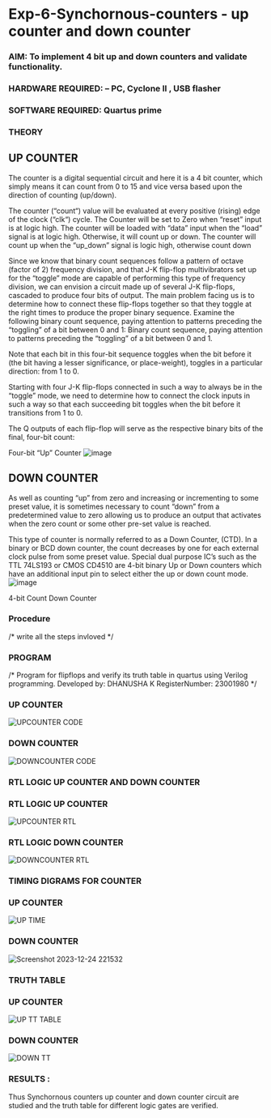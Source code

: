# Exp-6-Synchornous-counters - up counter and down counter 
### AIM: To implement 4 bit up and down counters and validate  functionality.
### HARDWARE REQUIRED:  – PC, Cyclone II , USB flasher
### SOFTWARE REQUIRED:   Quartus prime
### THEORY 

## UP COUNTER 
The counter is a digital sequential circuit and here it is a 4 bit counter, which simply means it can count from 0 to 15 and vice versa based upon the direction of counting (up/down). 

The counter (“count“) value will be evaluated at every positive (rising) edge of the clock (“clk“) cycle.
The Counter will be set to Zero when “reset” input is at logic high.
The counter will be loaded with “data” input when the “load” signal is at logic high. Otherwise, it will count up or down.
The counter will count up when the “up_down” signal is logic high, otherwise count down

Since we know that binary count sequences follow a pattern of octave (factor of 2) frequency division, and that J-K flip-flop multivibrators set up for the “toggle” mode are capable of performing this type of frequency division, we can envision a circuit made up of several J-K flip-flops, cascaded to produce four bits of output.
The main problem facing us is to determine how to connect these flip-flops together so that they toggle at the right times to produce the proper binary sequence.
Examine the following binary count sequence, paying attention to patterns preceding the “toggling” of a bit between 0 and 1:
Binary count sequence, paying attention to patterns preceding the “toggling” of a bit between 0 and 1.

Note that each bit in this four-bit sequence toggles when the bit before it (the bit having a lesser significance, or place-weight), toggles in a particular direction: from 1 to 0.



 
 

Starting with four J-K flip-flops connected in such a way to always be in the “toggle” mode, we need to determine how to connect the clock inputs in such a way so that each succeeding bit toggles when the bit before it transitions from 1 to 0.

The Q outputs of each flip-flop will serve as the respective binary bits of the final, four-bit count:

 
 

Four-bit “Up” Counter
![image](https://user-images.githubusercontent.com/36288975/169644758-b2f4339d-9532-40c5-af40-8f4f8c942e2c.png)



## DOWN COUNTER 

As well as counting “up” from zero and increasing or incrementing to some preset value, it is sometimes necessary to count “down” from a predetermined value to zero allowing us to produce an output that activates when the zero count or some other pre-set value is reached.

This type of counter is normally referred to as a Down Counter, (CTD). In a binary or BCD down counter, the count decreases by one for each external clock pulse from some preset value. Special dual purpose IC’s such as the TTL 74LS193 or CMOS CD4510 are 4-bit binary Up or Down counters which have an additional input pin to select either the up or down count mode.
![image](https://user-images.githubusercontent.com/36288975/169644844-1a14e123-7228-4ed8-81a9-eb937dff4ac8.png)


4-bit Count Down Counter
### Procedure
/* write all the steps invloved */



### PROGRAM 
/*
Program for flipflops  and verify its truth table in quartus using Verilog programming.
Developed by: DHANUSHA K
RegisterNumber: 23001980 
*/
### UP COUNTER
![UPCOUNTER CODE](https://github.com/Dhanusha17/Exp-7-Synchornous-counters-/assets/151549957/f46079c2-9485-4ef9-b101-6f2fc0f46a52)

### DOWN COUNTER
![DOWNCOUNTER CODE](https://github.com/Dhanusha17/Exp-7-Synchornous-counters-/assets/151549957/60c2b053-b5e8-4dd6-b5ba-b36c18c60777)

### RTL LOGIC UP COUNTER AND DOWN COUNTER  
### RTL LOGIC UP COUNTER
![UPCOUNTER RTL](https://github.com/Dhanusha17/Exp-7-Synchornous-counters-/assets/151549957/3440b6ab-f20b-4418-84d4-c017b4d5e31e)
### RTL LOGIC DOWN COUNTER
![DOWNCOUNTER RTL](https://github.com/Dhanusha17/Exp-7-Synchornous-counters-/assets/151549957/622d741a-65fd-4e31-8255-087b136c3127)
### TIMING DIGRAMS FOR COUNTER  
### UP COUNTER
![UP TIME](https://github.com/Dhanusha17/Exp-7-Synchornous-counters-/assets/151549957/e9e31901-f2f7-467a-99e2-8058674ec4bd)

### DOWN COUNTER
![Screenshot 2023-12-24 221532](https://github.com/Dhanusha17/Exp-7-Synchornous-counters-/assets/151549957/2a92b1b1-e4bf-4e2e-9b08-6af99fa0833c)

### TRUTH TABLE 
### UP COUNTER
![UP TT TABLE](https://github.com/Dhanusha17/Exp-7-Synchornous-counters-/assets/151549957/22e24af8-4929-42c6-8019-69353a103054)
### DOWN COUNTER
![DOWN TT](https://github.com/Dhanusha17/Exp-7-Synchornous-counters-/assets/151549957/39d64f38-26d7-426b-9e1d-6409e327cc94)
### RESULTS :
Thus Synchornous counters up counter and down counter circuit are studied and the truth table for
different logic gates are verified.

